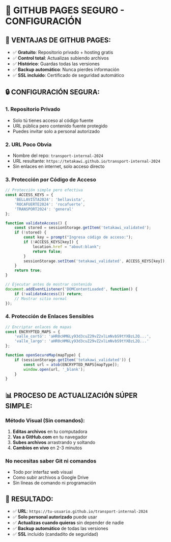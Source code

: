 # 🔐 GITHUB PAGES SEGURO - CONFIGURACIÓN

## 🎯 **VENTAJAS DE GITHUB PAGES:**
- ✅ **Gratuito**: Repositorio privado + hosting gratis
- ✅ **Control total**: Actualizas subiendo archivos
- ✅ **Histórico**: Guardas todas las versiones
- ✅ **Backup automático**: Nunca pierdes información
- ✅ **SSL incluido**: Certificado de seguridad automático

## 🔒 **CONFIGURACIÓN SEGURA:**

### **1. Repositorio Privado**
- Solo tú tienes acceso al código fuente
- URL pública pero contenido fuente protegido
- Puedes invitar solo a personal autorizado

### **2. URL Poco Obvia**
- Nombre del repo: `transport-internal-2024`
- URL resultante: `https://tetakawi.github.io/transport-internal-2024`
- Sin enlaces en internet, solo acceso directo

### **3. Protección por Código de Acceso**
```javascript
// Protección simple pero efectiva
const ACCESS_KEYS = {
    'BELLAVISTA2024': 'bellavista',
    'ROCAFUERTE2024': 'rocafuerte', 
    'TRANSPORT2024': 'general'
};

function validateAccess() {
    const stored = sessionStorage.getItem('tetakawi_validated');
    if (!stored) {
        const key = prompt("Ingresa código de acceso:");
        if (!ACCESS_KEYS[key]) {
            location.href = "about:blank";
            return false;
        }
        sessionStorage.setItem('tetakawi_validated', ACCESS_KEYS[key]);
    }
    return true;
}

// Ejecutar antes de mostrar contenido
document.addEventListener('DOMContentLoaded', function() {
    if (!validateAccess()) return;
    // Mostrar sitio normal
});
```

### **4. Protección de Enlaces Sensibles**
```javascript
// Encriptar enlaces de mapas
const ENCRYPTED_MAPS = {
    'valle_corto': 'aHR0cHM6Ly93d3cuZ29vZ2xlLmNvbS9tYXBzL2Q...',
    'valle_largo': 'aHR0cHM6Ly93d3cuZ29vZ2xlLmNvbS9tYXBzL2Q...'
};

function openSecureMap(mapType) {
    if (sessionStorage.getItem('tetakawi_validated')) {
        const url = atob(ENCRYPTED_MAPS[mapType]);
        window.open(url, '_blank');
    }
}
```

## 📊 **PROCESO DE ACTUALIZACIÓN SÚPER SIMPLE:**

### **Método Visual (Sin comandos):**
1. **Editas archivos** en tu computadora
2. **Vas a GitHub.com** en tu navegador
3. **Subes archivos** arrastrando y soltando
4. **Cambios en vivo** en 2-3 minutos

### **No necesitas saber Git ni comandos**
- Todo por interfaz web visual
- Como subir archivos a Google Drive
- Sin líneas de comando ni programación

## 🎯 **RESULTADO:**
- ✅ **URL**: `https://tu-usuario.github.io/transport-internal-2024`
- ✅ **Solo personal autorizado** puede usar
- ✅ **Actualizas cuando quieras** sin depender de nadie
- ✅ **Backup automático** de todas las versiones
- ✅ **SSL** incluido (candadito de seguridad)